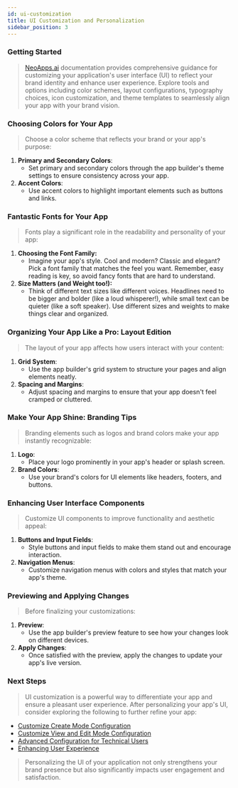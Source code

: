 ```yaml
---
id: ui-customization
title: UI Customization and Personalization
sidebar_position: 3
---
```


### Getting Started

> [NeoApps.ai](https://neoapps.ai/) documentation provides comprehensive guidance for customizing your application's user interface (UI) to reflect your brand identity and enhance user experience. Explore tools and options including color schemes, layout configurations, typography choices, icon customization, and theme templates to seamlessly align your app with your brand vision.

### Choosing Colors for Your App

> Choose a color scheme that reflects your brand or your app's purpose:

1. **Primary and Secondary Colors**: 
    - Set primary and secondary colors through the app builder's theme settings to ensure consistency across your app.
2. **Accent Colors**: 
    - Use accent colors to highlight important elements such as buttons and links.

<!-- ![Applying a Color Scheme](/img/neoapps_ai_logo.png) -->

### Fantastic Fonts for Your App

> Fonts play a significant role in the readability and personality of your app:

1. **Choosing the Font Family:**
    - Imagine your app's style. Cool and modern? Classic and elegant? Pick a font family that matches the feel you want. Remember, easy reading is key, so avoid fancy fonts that are hard to understand.
2. **Size Matters (and Weight too!):**
    - Think of different text sizes like different voices. Headlines need to be bigger and bolder (like a loud whisperer!), while small text can be quieter (like a soft speaker). Use different sizes and weights to make things clear and organized.

<!-- ![Customizing Fonts](/img/neoapps_ai_logo.png) -->

### Organizing Your App Like a Pro: Layout Edition

> The layout of your app affects how users interact with your content:

1. **Grid System**: 
    - Use the app builder's grid system to structure your pages and align elements neatly.
2. **Spacing and Margins**: 
    - Adjust spacing and margins to ensure that your app doesn't feel cramped or cluttered.

<!-- ![Adjusting Layouts](/img/neoapps_ai_logo.png) -->

### Make Your App Shine: Branding Tips

> Branding elements such as logos and brand colors make your app instantly recognizable:

1. **Logo**: 
    - Place your logo prominently in your app's header or splash screen.
2. **Brand Colors**: 
    - Use your brand's colors for UI elements like headers, footers, and buttons.

<!-- ![Incorporating Branding Elements](/img/neoapps_ai_logo.png) -->

### Enhancing User Interface Components

> Customize UI components to improve functionality and aesthetic appeal:

1. **Buttons and Input Fields**: 
    - Style buttons and input fields to make them stand out and encourage interaction.
2. **Navigation Menus**: 
    - Customize navigation menus with colors and styles that match your app's theme.

<!-- ![Enhancing User Interface Components](/img/neoapps_ai_logo.png) -->

### Previewing and Applying Changes

> Before finalizing your customizations:

1. **Preview**: 
    - Use the app builder's preview feature to see how your changes look on different devices.
2. **Apply Changes**: 
    - Once satisfied with the preview, apply the changes to update your app's live version.

<!-- ![Previewing and Applying Changes](/img/neoapps_ai_logo.png) -->

### Next Steps

> UI customization is a powerful way to differentiate your app and ensure a pleasant user experience. After personalizing your app's UI, consider exploring the following to further refine your app:

- [Customize Create Mode Configuration](./create-mode-configuration.md)
- [Customize View and Edit Mode Configuration](./view-and-edit-modes.md)
- [Advanced Configuration for Technical Users](./advanced-configuration)
- [Enhancing User Experience](./enhancing-user-experience)

> Personalizing the UI of your application not only strengthens your brand presence but also significantly impacts user engagement and satisfaction.
